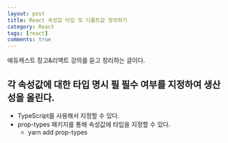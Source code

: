 ```yaml
---
layout: post
title: React 속성값 타입 및 디폴트값 정의하기
category: React
tags: [react]
comments: true
---
```

에듀캐스트 장고&리액트 강의를 듣고 정리하는 글이다.

## 각 속성값에 대한 타입 명시 필 필수 여부를 지정하여 생산성을 올린다.
- TypeScript를 사용해서 지정할 수 있다.
- prop-types 패키지를 통해 속성값에 타입을 지정할 수 있다.
  - yarn add prop-types

